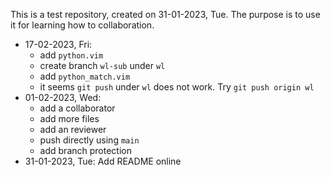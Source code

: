 This is a test repository, created on 31-01-2023, Tue. The purpose is to use
it for learning how to collaboration.

- 17-02-2023, Fri:
  - add `python.vim`
  - create branch `wl-sub` under `wl`
  - add `python_match.vim`
  - it seems `git push` under `wl` does not work. Try `git push origin wl`
- 01-02-2023, Wed:
  - add a collaborator
  - add more files 
  - add an reviewer
  - push directly using `main`
  - add branch protection
- 31-01-2023, Tue: Add README online
